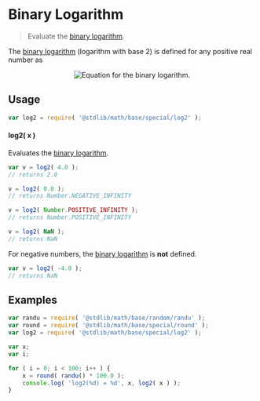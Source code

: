 # Binary Logarithm

> Evaluate the [binary logarithm][binary-logarithm].

<section class="intro">

The [binary logarithm][binary-logarithm] (logarithm with base 2) is defined for any positive real number as

<!-- <equation class="equation" label="eq:binary_logarithm" align="center" raw="\quad \log_{2} \left( x \right) = y \quad \text{such\ that} \quad 2^y = x" alt="Equation for the binary logarithm."> -->

<div class="equation" align="center" data-raw-text="\quad \log_{2} \left( x \right) = y \quad \text{such\ that} \quad 2^y = x" data-equation="eq:binary_logarithm">
    <img src="https://cdn.rawgit.com/stdlib-js/stdlib/15a1a60070db1b591d75f6b110e0e8387e550637/lib/node_modules/@stdlib/math/base/special/log2/docs/img/equation_binary_logarithm.svg" alt="Equation for the binary logarithm.">
    <br>
</div>

<!-- </equation> -->

</section>

<!-- /.intro -->

<section class="usage">

## Usage

```javascript
var log2 = require( '@stdlib/math/base/special/log2' );
```

#### log2( x )

Evaluates the [binary logarithm][binary-logarithm].

```javascript
var v = log2( 4.0 );
// returns 2.0

v = log2( 0.0 );
// returns Number.NEGATIVE_INFINITY

v = log2( Number.POSITIVE_INFINITY );
// returns Number.POSITIVE_INFINITY

v = log2( NaN );
// returns NaN
```

For negative numbers, the [binary logarithm][binary-logarithm] is **not** defined.

```javascript
var v = log2( -4.0 );
// returns NaN
```

</section>

<!-- /.usage -->

<section class="examples">

## Examples

```javascript
var randu = require( '@stdlib/math/base/random/randu' );
var round = require( '@stdlib/math/base/special/round' );
var log2 = require( '@stdlib/math/base/special/log2' );

var x;
var i;

for ( i = 0; i < 100; i++ ) {
    x = round( randu() * 100.0 );
    console.log( 'log2(%d) = %d', x, log2( x ) );
}
```

</section>

<!-- /.examples -->

<section class="links">

[binary-logarithm]: https://en.wikipedia.org/wiki/Binary_logarithm

</section>

<!-- /.links -->
